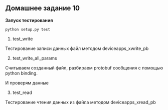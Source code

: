 ## Домашнее задание 10

**Запуск тестирования**

```
python setup.py test
```

1. test_write

Тестирование записи данных файл методом deviceapps_xwrite_pb

2. test_write_all_params

Считываем созданный файл, разбираем protobuf сообщения с помощью python binding.

И проверям данные

3. test_read

Тестирование чтения данных из файла методом deviceapps_xread_pb
